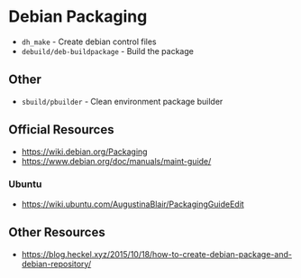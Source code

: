 # Debian Packaging

- `dh_make` - Create debian control files
- `debuild/deb-buildpackage` - Build the package

## Other

- `sbuild/pbuilder` - Clean environment package builder

## Official Resources

- https://wiki.debian.org/Packaging
- https://www.debian.org/doc/manuals/maint-guide/

### Ubuntu

- https://wiki.ubuntu.com/AugustinaBlair/PackagingGuideEdit

## Other Resources

- https://blog.heckel.xyz/2015/10/18/how-to-create-debian-package-and-debian-repository/

